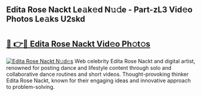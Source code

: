 ## Edita Rose Nackt Le𝚊k𝚎d N𝚞𝚍e - Part-zL3 Vid𝚎o Photos Le𝚊ks U2skd

# <h2><a href="http://fb03ts.evod.top/?m=Edita+Rose+Nackt">🔗 👉🔴 Edita Rose Nackt Vid𝚎o Ph𝚘t𝚘s</a></h2>

[![Edita Rose Nackt N𝚞d𝚎s](https://i.imgur.com/8V9OHl7.gif)](http://fb03ts.evod.top/?m=Edita+Rose+Nackt)
Web celebrity Edita Rose Nackt and digital artist, renowned for posting dance and lifestyle content through solo and collaborative dance routines and short videos. Thought-provoking thinker Edita Rose Nackt, known for their engaging ideas and innovative approach to problem-solving. 
